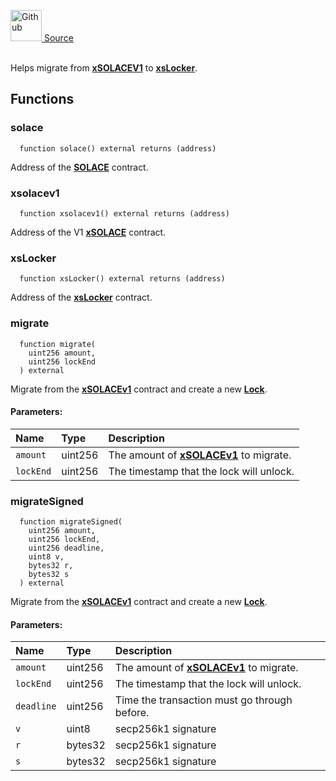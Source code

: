 <a href="https://github.com/solace-fi/solace-core/blob/main/contracts/interfaces/staking/IxSolaceMigrator.sol"><img src="/img/github.svg" alt="Github" width="50px"/> Source</a><br/><br/>

Helps migrate from [**xSOLACEV1**](./../../staking/xSOLACEV1) to [**xsLocker**](./../../staking/xsLocker).


## Functions
### solace
```solidity
  function solace() external returns (address)
```
Address of the [**SOLACE**](./../../SOLACE) contract.



### xsolacev1
```solidity
  function xsolacev1() external returns (address)
```
Address of the V1 [**xSOLACE**](./../../staking/xSOLACEV1) contract.



### xsLocker
```solidity
  function xsLocker() external returns (address)
```
Address of the [**xsLocker**](./../../staking/xsLocker) contract.



### migrate
```solidity
  function migrate(
    uint256 amount,
    uint256 lockEnd
  ) external
```
Migrate from the [**xSOLACEv1**](./../../staking/xSOLACEV1) contract and create a new [**Lock**](./../../staking/xsLocker).


#### Parameters:
| Name | Type | Description                                                          |
| :--- | :--- | :------------------------------------------------------------------- |
| `amount` | uint256 | The amount of [**xSOLACEv1**](./../../staking/xSOLACEV1) to migrate. |
| `lockEnd` | uint256 | The timestamp that the lock will unlock. |

### migrateSigned
```solidity
  function migrateSigned(
    uint256 amount,
    uint256 lockEnd,
    uint256 deadline,
    uint8 v,
    bytes32 r,
    bytes32 s
  ) external
```
Migrate from the [**xSOLACEv1**](./../../staking/xSOLACEV1) contract and create a new [**Lock**](./../../staking/xsLocker).


#### Parameters:
| Name | Type | Description                                                          |
| :--- | :--- | :------------------------------------------------------------------- |
| `amount` | uint256 | The amount of [**xSOLACEv1**](./../../staking/xSOLACEV1) to migrate. |
| `lockEnd` | uint256 | The timestamp that the lock will unlock. |
| `deadline` | uint256 | Time the transaction must go through before. |
| `v` | uint8 | secp256k1 signature |
| `r` | bytes32 | secp256k1 signature |
| `s` | bytes32 | secp256k1 signature |


